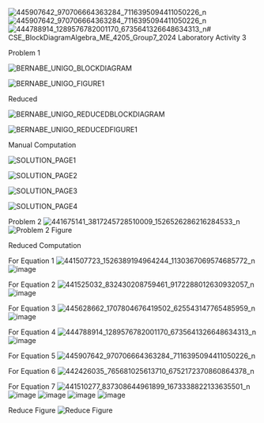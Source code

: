 ![445907642_970706664363284_7116395094411050226_n](https://github.com/landichoqueen/CSE_BlockDiagramAlgebra_ME_4205_Group7_2024/assets/159035207/f4ec538f-af6b-4bc3-ab98-6a70a135c9b6)![445907642_970706664363284_7116395094411050226_n](https://github.com/landichoqueen/CSE_BlockDiagramAlgebra_ME_4205_Group7_2024/assets/159035207/c220b507-cb76-4bf4-864a-140d655bbc81)![444788914_1289576782001170_6735641326648634313_n](https://github.com/landichoqueen/CSE_BlockDiagramAlgebra_ME_4205_Group7_2024/assets/159035207/9946723e-d9a3-4924-bce8-af8c6dc4ccb1)# CSE_BlockDiagramAlgebra_ME_4205_Group7_2024
Laboratory Activity 3

Problem 1

![BERNABE_UNIGO_BLOCKDIAGRAM](https://github.com/landichoqueen/CSE_BlockDiagramAlgebra_ME_4205_Group7_2024/assets/159044674/50be8680-25be-4249-8a80-a046c409e8ff)

![BERNABE_UNIGO_FIGURE1](https://github.com/landichoqueen/CSE_BlockDiagramAlgebra_ME_4205_Group7_2024/assets/159044674/b56d9d09-62e6-4450-bf2d-a8849e415dc7)

Reduced 

![BERNABE_UNIGO_REDUCEDBLOCKDIAGRAM](https://github.com/landichoqueen/CSE_BlockDiagramAlgebra_ME_4205_Group7_2024/assets/159044674/79054375-7602-4e5c-8674-e5a871fe3616)

![BERNABE_UNIGO_REDUCEDFIGURE1](https://github.com/landichoqueen/CSE_BlockDiagramAlgebra_ME_4205_Group7_2024/assets/159044674/c2ce632e-9d26-4fc2-90c7-6d9b7550fc61)

Manual Computation

![SOLUTION_PAGE1](https://github.com/landichoqueen/CSE_BlockDiagramAlgebra_ME_4205_Group7_2024/assets/159397770/6b01dc0d-7d40-479f-8696-c162c2e90e41)

![SOLUTION_PAGE2](https://github.com/landichoqueen/CSE_BlockDiagramAlgebra_ME_4205_Group7_2024/assets/159397770/c5ae37bc-c248-4c06-9d47-03e46a89bc4e)

![SOLUTION_PAGE3](https://github.com/landichoqueen/CSE_BlockDiagramAlgebra_ME_4205_Group7_2024/assets/159397770/5d6cdc9b-c7ae-47dd-b471-cf0dd76503b6)

![SOLUTION_PAGE4](https://github.com/landichoqueen/CSE_BlockDiagramAlgebra_ME_4205_Group7_2024/assets/159397770/852645ec-e229-43ee-89ca-db2f1da2f725)

Problem 2
![441675141_3817245728510009_1526526286216284533_n](https://github.com/landichoqueen/CSE_BlockDiagramAlgebra_ME_4205_Group7_2024/assets/159034563/11222129-eebe-40fc-ab64-2a1000c7146b)
![Problem 2 Figure](https://github.com/landichoqueen/CSE_BlockDiagramAlgebra_ME_4205_Group7_2024/assets/159034563/007016e2-6bd0-491d-a4f4-be4c00d926c7)

Reduced Computation

For Equation 1
![441507723_1526389194964244_1130367069574685772_n](https://github.com/landichoqueen/CSE_BlockDiagramAlgebra_ME_4205_Group7_2024/assets/159034563/88b70e33-e6fe-42e9-b9dd-9a031b518004)
![image](https://github.com/landichoqueen/CSE_BlockDiagramAlgebra_ME_4205_Group7_2024/assets/159034563/542c643e-6ae0-4c2a-adc9-d1a36fab966c)

For Equation 2
![441525032_832430208759461_9172288012630932057_n](https://github.com/landichoqueen/CSE_BlockDiagramAlgebra_ME_4205_Group7_2024/assets/159034563/3c0f724c-092b-49ad-b6b7-574017e1e183)
![image](https://github.com/landichoqueen/CSE_BlockDiagramAlgebra_ME_4205_Group7_2024/assets/159034563/fee82790-7255-471d-bf86-3697d278f9c8)

For Equation 3
![445628662_1707804676419502_625543147765485959_n](https://github.com/landichoqueen/CSE_BlockDiagramAlgebra_ME_4205_Group7_2024/assets/159035207/9054ec0f-c738-4459-b355-f8c9c48964d2)
![image](https://github.com/landichoqueen/CSE_BlockDiagramAlgebra_ME_4205_Group7_2024/assets/159035207/83ead061-37be-467d-b9d9-2acb85c1bd6b)


For Equation 4
![444788914_1289576782001170_6735641326648634313_n](https://github.com/landichoqueen/CSE_BlockDiagramAlgebra_ME_4205_Group7_2024/assets/159035207/d984a532-265a-4409-b9eb-00234cc1cf17)
![image](https://github.com/landichoqueen/CSE_BlockDiagramAlgebra_ME_4205_Group7_2024/assets/159035207/a1750254-3303-4ad8-ab05-5763e8285e46)


For Equation 5
![445907642_970706664363284_7116395094411050226_n](https://github.com/landichoqueen/CSE_BlockDiagramAlgebra_ME_4205_Group7_2024/assets/159035207/77f3dad8-b07f-41d6-9d61-5a7e2c7e3c5b)

For Equation 6
![442426035_765681025613710_6752172370860864378_n](https://github.com/landichoqueen/CSE_BlockDiagramAlgebra_ME_4205_Group7_2024/assets/159035207/873f9cdf-9c1c-44fe-b31e-99f23eda5052)


For Equation 7
![441510277_837308644961899_1673338822133635501_n](https://github.com/landichoqueen/CSE_BlockDiagramAlgebra_ME_4205_Group7_2024/assets/159034563/c8bb8efe-c5a5-460e-85aa-df8f74f69dea)
![image](https://github.com/landichoqueen/CSE_BlockDiagramAlgebra_ME_4205_Group7_2024/assets/159034563/c05a1270-cc85-4363-b6bc-01c014088b47)
![image](https://github.com/landichoqueen/CSE_BlockDiagramAlgebra_ME_4205_Group7_2024/assets/159034563/edeca5c8-8ea8-4187-9031-a8950d920bc0)
![image](https://github.com/landichoqueen/CSE_BlockDiagramAlgebra_ME_4205_Group7_2024/assets/159034563/59803e29-e12f-447c-877f-e7013828a8c4)
![image](https://github.com/landichoqueen/CSE_BlockDiagramAlgebra_ME_4205_Group7_2024/assets/159034563/7adda63d-740b-4efe-baec-19c20a821ebd)

Reduce Figure
![Reduce Figure](https://github.com/landichoqueen/CSE_BlockDiagramAlgebra_ME_4205_Group7_2024/assets/159034563/cfb445df-8566-4fde-8a92-09799ff85a31)






